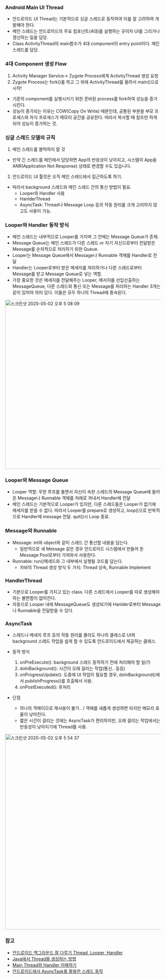 ### Android Main UI Thread

- 안드로이드 UI Thread는 기본적으로 싱글 스레드로 동작하여 이를 잘 고려하여 개발해야 한다.
- 메인 스레드는 안드로이드의 주요 컴포넌트(4대)를 실행하는 곳이자 UI를 그리거나 갱신하는 일을 담당.
- Class ActivityThread의 main함수가 4대 component의 entry point이다. 메인 스레드를 담당.

### 4대 Component 생성 Flow
1) Activity Manager Service-> Zygote Process에게 ActivityThread 생성 요청
2) Zygote Process는 fork()를 하고 그 위에 ActivityThread를 올려서 main()으로 시작!
  * 기존의 component를 실행시키기 위한 준비된 process를 fork하여 성능을 증가시킨다.
  * 성능이 증가되는 이유는 COW(Copy On Write) 때문인데, 공통된 부분을 부모 프로세스와 자식 프로세스가 메모리 공간을 공유한다. 따라서 복사할 때
  참조만 하게 되어 성능이 증가하는 것.

### 싱글 스레드 모델의 규칙

1) 메인 스레드를 블럭하지 말 것
  - 만약 긴 스레드를 메인에서 담당하면 App의 반응성이 낮아지고, 시스템이 App을 ANR(Application Not Response) 상태로 변경할 수도 있습니다.
2) 안드로이드 UI 툴킷은 오직 메인 스레드에서 접근하도록 하기.

- 따라서 background 스레드와 메인 스레드 간의 통신 방법이 필요.
  * Looper와 Handler 사용
  * HanlderThread
  * AsyncTask: Thread나 Message Loop 등의 작동 원리를 크게 고러하지 않고도 사용이 가능.

### Looper와 Handler 동작 방식
- 메인 스레드는 내부적으로 Looper를 가지며 그 안에는 Message Queue가 존재.
- Message Queue는 메인 스레드가 다른 스레드 or 자기 자신으로부터 전달받은 Message를 순차적으로 처리하기 위한 Queue.
- Looper는 Message Queue에서 Message나 Runnable 객체를 Handler로 전달
- Handler는 Looper로부터 받은 메세지를 처리하거나 다른 스레드로부터 Message를 받고 Message Queue로 넣는 역할.
- 가장 중요한 것은 메세지를 전달해주는 Looper, 메서지를 선입선출하는 MessageQueue, 다른 스레드와 통신 또는 Message를 처리하는 Handler 3개는 같이 있어야
의미 있다. 이들은 모두 하나의 Thread에 종속된다.

<img width="546" alt="스크린샷 2020-05-02 오후 5 08 09" src="https://user-images.githubusercontent.com/26040955/80858880-8060cf80-8c97-11ea-98d3-154fe9339961.png">


### Looper와 Message Queue
- Looper 역할: 무한 루프를 돌면서 자신이 속한 스레드의 Message Queue에 들어온 Message나 Runnable 객체를 차례로 꺼내서 Handler에 전달
- 메인 스레드는 기본적으로 Looper가 있지만, 다른 스레드들은 Looper가 없기에 메세지를 받을 수 없다. 따라서 Looper를 prepare로 생성하고, loop()으로 반복적으로 Handler에 message 전달. quit()시 Loop 종료.

### Message와 Runnable

- Message: int와 object와 같이 스레드 간 통신할 내용을 담는다.
  * 일반적으로 새 Message 같은 경우 안드로이드 시스템에서 만들어 둔 Message Pool로부터 가져와서 사용한다.
- Runnable: run()메세드와 그 내부에서 실행될 코드를 담는다.
  * 자바의 Thread 생성 방식 두 가지: Thread 상속, Runnable Implement

### HandlerThread

- 기본으로 Looper를 가지고 있는 class. 다른 스레드에서 Looper를 따로 생성해야 하는 불편함이 없어진다.
- 자동으로 Looper 내에 MessageQueue도 생성되기에 Hanlder로부터 Message나 Runnable을 전달받을 수 있다.

### AsyncTask

- 스레드나 메세지 루프 등의 작동 원리를 몰라도 하나의 클래스로 UI와 background 스레드 작업을 쉽게 할 수 있도록 안드로이드에서 제공하는 클래스.
- 동작 방식
  1) onPreExecute(): background 스레드 동작하기 전에 처리해야 할 일(?)
  2) doInBackground(): 시간이 오래 걸리는 작업(통신.. 등등)
  3) onProgressUpdate(): 도중에 UI 작업이 필요할 경우, doInBackground()에서 publishProgress()를 호출해서 사용.
  4) onPostExecuted(): 후처리

- 단점
  * 하나의 객체이므로 재사용이 불가.. / 객체를 새롭게 생성하면 되지만 메모리 효율이 낮아진다.
  * 짧은 시간이 걸리는 것에는 AsyncTask가 편리하지만, 오래 걸리는 작업에서는 반응성이 낮아지기에 Thread를 사용.

<img width="631" alt="스크린샷 2020-05-02 오후 5 54 37" src="https://user-images.githubusercontent.com/26040955/80859741-fec07000-8c9d-11ea-8026-d76e5e846426.png">


### 참고

- [안드로이드 백그라운드 잘 다루기 Thread, Looper, Handler](https://academy.realm.io/kr/posts/android-thread-looper-handler/)
- [Java에서 Thread를 생성하는 방법](http://blog.naver.com/PostView.nhn?blogId=tkddlf4209&logNo=220487061964&categoryNo=0&parentCategoryNo=48&viewDate=&currentPage=1&postListTopCurrentPage=1&from=postView)
- [Main Thread와 Handler 이해하기](https://junghun0.github.io/2019/09/07/android-thread-handler/)
- [안드로이드에서 AsyncTask를 활용한 스레드 동작](https://kim-hoya.tistory.com/44)


